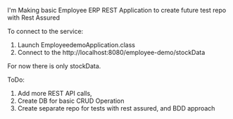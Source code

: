 I'm Making basic Employee ERP REST Application to create future test repo with Rest Assured

To connect to the service:
1. Launch EmployeedemoApplication.class 
2. Connect to the http://localhost:8080/employee-demo/stockData

For now there is only stockData.

ToDo:
1. Add more REST API calls,
2. Create DB for basic CRUD Operation
3. Create separate repo for tests with rest assured, and BDD approach
